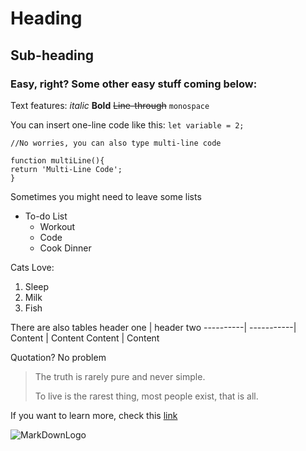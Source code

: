 # Heading

## Sub-heading

### Easy, right? Some other easy stuff coming below:

Text features:
_italic_
**Bold**
~~Line-through~~
`monospace`

You can insert one-line code like this: `let variable = 2;`

```
//No worries, you can also type multi-line code

function multiLine(){
return 'Multi-Line Code';
}
 ```

Sometimes you might need to leave some lists

- To-do List
  - Workout
  - Code
  - Cook Dinner

Cats Love:
1. Sleep
2. Milk
3. Fish

There are also tables 
header one | header two
 ----------| -----------|
Content    | Content
Content    | Content

Quotation? No problem

> The truth is rarely pure and never simple.
>
> To live is the rarest thing, most people exist, that is all.

If you want to learn more, check this [link](https://www.markdownguide.org/)

![MarkDownLogo](https://i0.wp.com/kirkstrobeck.github.io/whatismarkdown.com/img/markdown.png)